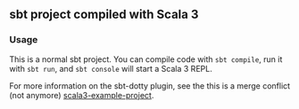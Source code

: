 ## sbt project compiled with Scala 3

### Usage

This is a normal sbt project. You can compile code with `sbt compile`, run it with `sbt run`, and `sbt console` will start a Scala 3 REPL.

For more information on the sbt-dotty plugin, see the
this is a merge conflict (not anymore)
[scala3-example-project](https://github.com/scala/scala3-example-project/blob/main/README.md).

